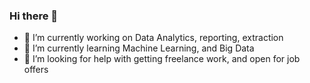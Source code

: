 ### Hi there 👋
- 🔭 I’m currently working on Data Analytics, reporting, extraction
- 🌱 I’m currently learning Machine Learning, and Big Data
- 🤔 I’m looking for help with getting freelance work, and open for job offers
<!--
**MiteshPandav/MiteshPandav** is a ✨ _special_ ✨ repository because its `README.md` (this file) appears on your GitHub profile.

Here are some ideas to get you started:

- 🔭 I’m currently working on ...
- 🌱 I’m currently learning ...
- 👯 I’m looking to collaborate on ...
- 🤔 I’m looking for help with ...
- 💬 Ask me about ...
- 📫 How to reach me: ...
- 😄 Pronouns: ...
- ⚡ Fun fact: ...
-->
